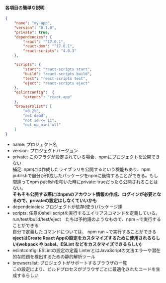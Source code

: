 #### 各項目の簡単な説明  

```json
{
    "name": "my-app", 
    "version": "0.1.0",  
    "private": true,
    "dependencies": {  
        "react": "^17.0.1",
        "react-dom": "^17.0.1",
        "react-scripts": "4.0.3"
    },

    "scripts": {
        "start": "react-scripts start",
        "build": "react-scripts build",
        "test": "react-scripts test",
        "eject": "react-scripts eject"
    },
    "eslintconfig":  {
        "extends": "react-app"
    },
    "browserslist": [
        ">0.2%",
        "not dead",
        "not ie <= 11",
        "not op_mini all"
    ]
}
```

- name: プロジェクト名  
- version: プロジェクトバージョン
- private: このフラグが設定されている場合、npmにプロジェクトを公開できない  
    補足: npmには作成したライブラリを公開するという機能もあり、npm publishで自分が作成したパッケージをnpmに後悔することができる。もし間違ってnpm puclishを叩いた時にprivate: trueだったら公開されることはない。  
    **そもそも公開する際にはnpmのアカウント情報の作成、ログインが必要となるので、privateの設定はしなくていいかも**
- dependeincies: プロジェクトが依存(使う)パッケージ達
- scripts: 任意のshell scriptを実行するエイリアスコマンドを定義している。  
    run/test/build/test/eject　たちは予約語のようなもので、npm ~で実行することができる  
    自分で定義したコマンドについては、 npm run ~で実行することができる  
    **ejectはCreate React Appの設定をカスタマイズするために使用されるらしい(webpack や babel、ESLint などをカスタマイズできるらしい)**
- eslintconfig: ESLintの設定の定義
    LinterとはJavaScriptの文法エラーや潜在的な問題を検出するための静的解析ツール
- browserslist: プロジェクトがサポートするブラウザの一覧  
    この設定により、ビルドプロセスがブラウザごとに最適化されたコードを生成するらしい  